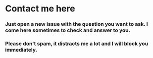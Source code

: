 # Contact me here

### Just open a new issue with the question you want to ask. I come here sometimes to check and answer to you.

### Please don't spam, it distracts me a lot and I will block you immediately.


